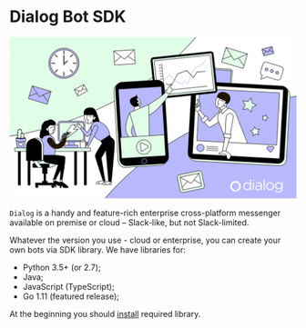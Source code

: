 # Dialog Bot SDK

![](background0.png)

`Dialog` is a handy and feature-rich enterprise cross-platform messenger available on premise or cloud – Slack-like, but not Slack-limited.

Whatever the version you use - cloud or enterprise, you can create your own bots via SDK library. We have libraries for:
- Python 3.5+ (or 2.7);
- Java;
- JavaScript (TypeScript);
- Go 1.11 (featured release);

At the beginning you should [install](installation.md) required library.
